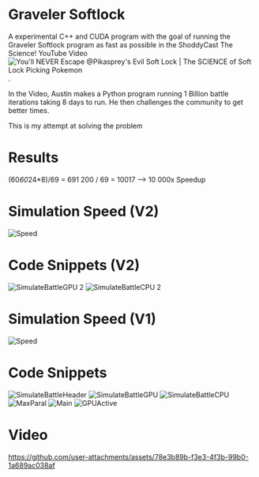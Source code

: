 # Graveler Softlock
 A experimental C++ and CUDA program with the goal of running the Graveler Softlock program as fast as possible in the ShoddyCast The Science! YouTube Video ![You'll NEVER Escape ‪@Pikasprey‬'s Evil Soft Lock | The SCIENCE of Soft Lock Picking Pokemon](https://www.youtube.com/watch?v=M8C8dHQE2Ro&t=649s).
 
 In the Video, Austin makes a Python program running 1 Billion battle iterations taking 8 days to run. He then challenges the community to get better times.
 
 This is my attempt at solving the problem

 # Results
 (60*60*24*8)/69 = 691 200 / 69 = 10017 --> 10 000x Speedup

# Simulation Speed (V2)
![Speed](https://github.com/user-attachments/assets/591e87a1-a4ec-4076-bd74-55532d8bfecb)

# Code Snippets (V2)
![SimulateBattleGPU 2](https://github.com/user-attachments/assets/c6914bdb-67cb-4056-824d-ae650f9b4a9c)
![SimulateBattleCPU 2](https://github.com/user-attachments/assets/d81f7024-00cd-430c-aaf9-4a0712fcd90c)

# Simulation Speed (V1)
![Speed](https://github.com/user-attachments/assets/0d5fa987-dea0-4094-8145-11f7b1e6f3a8)

# Code Snippets
![SimulateBattleHeader](https://github.com/user-attachments/assets/6a22f52b-c55c-46b5-9ca7-e0fdfab86b9d)
![SimulateBattleGPU](https://github.com/user-attachments/assets/7353535a-148b-48de-aa55-34abcb1ed585)
![SimulateBattleCPU](https://github.com/user-attachments/assets/9f5a9b07-a06f-4a57-ad61-a219cf62da0a)
![MaxParal](https://github.com/user-attachments/assets/fa703e9d-8896-4733-9996-be71476320a7)
![Main](https://github.com/user-attachments/assets/c0f32299-497a-42c7-8a73-8c7f6dfa6d2b)
![GPUActive](https://github.com/user-attachments/assets/bb3f1fe8-1e1b-464a-89f6-6c32897a2d97)

# Video
https://github.com/user-attachments/assets/78e3b89b-f3e3-4f3b-99b0-1a689ac038af
